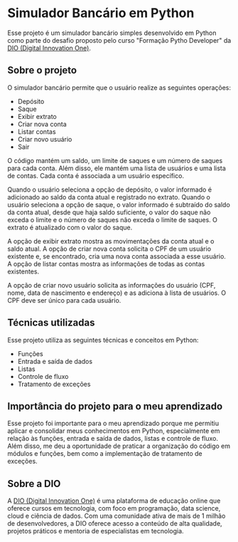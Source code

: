 # Simulador Bancário em Python

Esse projeto é um simulador bancário simples desenvolvido em Python como parte do desafio proposto pelo curso "Formação Pytho Developer" da [DIO (Digital Innovation One)](http://www.dio.me).

## Sobre o projeto

O simulador bancário permite que o usuário realize as seguintes operações:

- Depósito
- Saque
- Exibir extrato
- Criar nova conta
- Listar contas
- Criar novo usuário
- Sair

O código mantém um saldo, um limite de saques e um número de saques para cada conta. Além disso, ele mantém uma lista de usuários e uma lista de contas. Cada conta é associada a um usuário específico.

Quando o usuário seleciona a opção de depósito, o valor informado é adicionado ao saldo da conta atual e registrado no extrato. Quando o usuário seleciona a opção de saque, o valor informado é subtraído do saldo da conta atual, desde que haja saldo suficiente, o valor do saque não exceda o limite e o número de saques não exceda o limite de saques. O extrato é atualizado com o valor do saque.

A opção de exibir extrato mostra as movimentações da conta atual e o saldo atual. A opção de criar nova conta solicita o CPF de um usuário existente e, se encontrado, cria uma nova conta associada a esse usuário. A opção de listar contas mostra as informações de todas as contas existentes.

A opção de criar novo usuário solicita as informações do usuário (CPF, nome, data de nascimento e endereço) e as adiciona à lista de usuários. O CPF deve ser único para cada usuário.

## Técnicas utilizadas

Esse projeto utiliza as seguintes técnicas e conceitos em Python:

- Funções
- Entrada e saída de dados
- Listas
- Controle de fluxo
- Tratamento de exceções

## Importância do projeto para o meu aprendizado

Esse projeto foi importante para o meu aprendizado porque me permitiu aplicar e consolidar meus conhecimentos em Python, especialmente em relação às funções, entrada e saída de dados, listas e controle de fluxo. Além disso, me deu a oportunidade de praticar a organização do código em módulos e funções, bem como a implementação de tratamento de exceções.

## Sobre a DIO

A [DIO (Digital Innovation One)](http://www.dio.me) é uma plataforma de educação online que oferece cursos em tecnologia, com foco em programação, data science, cloud e ciência de dados. Com uma comunidade ativa de mais de 1 milhão de desenvolvedores, a DIO oferece acesso a conteúdo de alta qualidade, projetos práticos e mentoria de especialistas em tecnologia.
